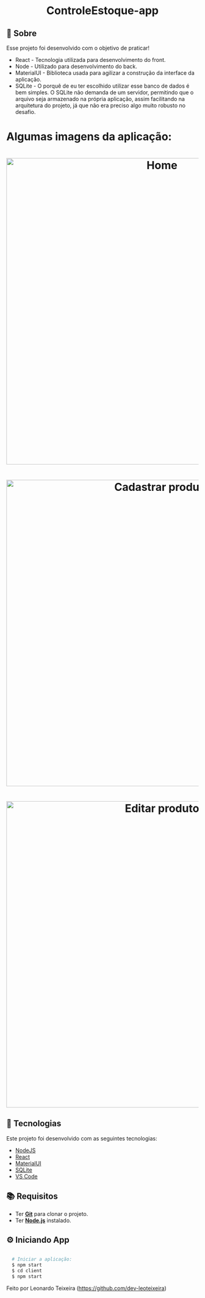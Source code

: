<h1 align="center">ControleEstoque-app</h1>

<!--<p align="center">
  <img alt="GitHub top language" src="https://img.shields.io/github/languages/top/MatheusPires99/pokedex">
  <img alt="GitHub language count" src="https://img.shields.io/github/languages/count/MatheusPires99/pokedex">
  <img alt="Stars" src="https://img.shields.io/github/stars/MatheusPires99/pokedex">
  <img alt="Repository Size" src="https://img.shields.io/github/repo-size/MatheusPires99/pokedex">
</p>

<p align="center">
  <a href="#page_with_curl-sobre">Sobre</a>&nbsp;&nbsp;&nbsp;|&nbsp;&nbsp;&nbsp;
  <a href="#hammer-iniciando-mobile">Tecnologias</a>
  &nbsp;&nbsp;&nbsp;|&nbsp;&nbsp;&nbsp;
  <a href="#books-requisitos">Requisitos</a>&nbsp;&nbsp;&nbsp;|&nbsp;&nbsp;&nbsp;
  <a href="#rocket-começando">Começando</a>&nbsp;&nbsp;&nbsp;|&nbsp;&nbsp;&nbsp;
  <a href="#thought_balloon-começando">Inspiração</a>
</p>-->

<!--<h1 align="center">
  <img alt="Pokedex" src="https://imgur.com/gallery/RVcHdGB" width="250px" />
</h1>-->

## :page_with_curl: Sobre


Esse projeto foi desenvolvido com o objetivo de praticar!

- React - Tecnologia utilizada para desenvolvimento do front.
- Node - Utilizado para desenvolvimento do back. 
- MaterialUI - Biblioteca usada para agilizar a construção da interface da aplicação.
- SQLite - O porquê de eu ter escolhido utilizar esse banco de dados é bem simples. O SQLite não demanda de um servidor, permitindo que o arquivo seja armazenado na própria aplicação, assim facilitando na arquitetura do projeto, já que não era preciso algo muito robusto no desafio.

# Algumas imagens da aplicação:

<h1 align="center">
  <img alt="Home" src="https://media.discordapp.net/attachments/903284138923163668/903284230170243112/unknown.png?width=1137&height=559" width="800px" />
</h1>
<h1 align="center">
  <img alt="Cadastrar produto" src="https://media.discordapp.net/attachments/903284138923163668/903284155381608509/unknown.png?width=1187&height=559" width="800px" />
</h1>
<h1 align="center">
  <img alt="Editar produto" src="https://media.discordapp.net/attachments/903284138923163668/903284441760276500/unknown.png?width=1191&height=558" width="800px" />
</h1>

## :hammer: Tecnologias

Este projeto foi desenvolvido com as seguintes tecnologias:

- [NodeJS](https://nodejs.org/en/)
- [React](https://pt-br.reactjs.org)
- [MaterialUI](https://v4.mui.com/pt/)
- [SQLite](https://www.sqlite.org/index.html)
- [VS Code](https://code.visualstudio.com/)

## :books: Requisitos
- Ter [**Git**](https://git-scm.com/) para clonar o projeto.
- Ter [**Node.js**](https://nodejs.org/en/) instalado.

## :gear: Iniciando App
```bash

  # Iniciar a aplicação:
  $ npm start
  $ cd client
  $ npm start
```

Feito por Leonardo Teixeira (https://github.com/dev-leoteixeira)
